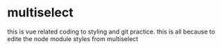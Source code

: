 # multiselect
this is vue related coding to styling and git practice. this is all because to edite the node module styles from multiselect
